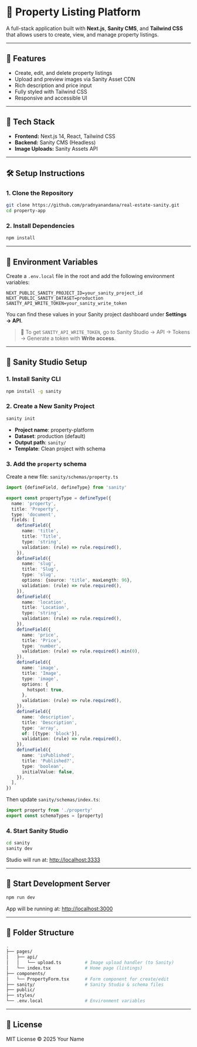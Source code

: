 # 🏡 Property Listing Platform

A full-stack application built with **Next.js**, **Sanity CMS**, and **Tailwind CSS** that allows users to create, view, and manage property listings.

---

## 🚀 Features

- Create, edit, and delete property listings
- Upload and preview images via Sanity Asset CDN
- Rich description and price input
- Fully styled with Tailwind CSS
- Responsive and accessible UI

---

## 🧱 Tech Stack

- **Frontend:** Next.js 14, React, Tailwind CSS
- **Backend:** Sanity CMS (Headless)
- **Image Uploads:** Sanity Assets API

---

## 🛠️ Setup Instructions

### 1. Clone the Repository

```bash
git clone https://github.com/pradnyanandana/real-estate-sanity.git
cd property-app
```

### 2. Install Dependencies

```bash
npm install
```

---

## 🔐 Environment Variables

Create a `.env.local` file in the root and add the following environment variables:

```env
NEXT_PUBLIC_SANITY_PROJECT_ID=your_sanity_project_id
NEXT_PUBLIC_SANITY_DATASET=production
SANITY_API_WRITE_TOKEN=your_sanity_write_token
```

You can find these values in your Sanity project dashboard under **Settings → API**.

> 📝 To get `SANITY_API_WRITE_TOKEN`, go to Sanity Studio → API → Tokens → Generate a token with **Write access**.

---

## 🧩 Sanity Studio Setup

### 1. Install Sanity CLI

```bash
npm install -g sanity
```

### 2. Create a New Sanity Project

```bash
sanity init
```

- **Project name**: property-platform  
- **Dataset**: production (default)  
- **Output path**: `sanity/`  
- **Template**: Clean project with schema

### 3. Add the `property` schema

Create a new file: `sanity/schemas/property.ts`

```ts
import {defineField, defineType} from 'sanity'

export const propertyType = defineType({
  name: 'property',
  title: 'Property',
  type: 'document',
  fields: [
    defineField({
      name: 'title',
      title: 'Title',
      type: 'string',
      validation: (rule) => rule.required(),
    }),
    defineField({
      name: 'slug',
      title: 'Slug',
      type: 'slug',
      options: {source: 'title', maxLength: 96},
      validation: (rule) => rule.required(),
    }),
    defineField({
      name: 'location',
      title: 'Location',
      type: 'string',
      validation: (rule) => rule.required(),
    }),
    defineField({
      name: 'price',
      title: 'Price',
      type: 'number',
      validation: (rule) => rule.required().min(0),
    }),
    defineField({
      name: 'image',
      title: 'Image',
      type: 'image',
      options: {
        hotspot: true,
      },
      validation: (rule) => rule.required(),
    }),
    defineField({
      name: 'description',
      title: 'Description',
      type: 'array',
      of: [{type: 'block'}],
      validation: (rule) => rule.required(),
    }),
    defineField({
      name: 'isPublished',
      title: 'Published?',
      type: 'boolean',
      initialValue: false,
    }),
  ],
})
```

Then update `sanity/schemas/index.ts`:

```ts
import property from './property'
export const schemaTypes = [property]
```

### 4. Start Sanity Studio

```bash
cd sanity
sanity dev
```

Studio will run at: [http://localhost:3333](http://localhost:3333)

---

## 📆 Start Development Server

```bash
npm run dev
```

App will be running at: [http://localhost:3000](http://localhost:3000)

---

## 📁 Folder Structure

```bash
.
├── pages/
│   ├── api/
│   │   └── upload.ts         # Image upload handler (to Sanity)
│   └── index.tsx             # Home page (listings)
├── components/
│   └── PropertyForm.tsx      # Form component for create/edit
├── sanity/                   # Sanity Studio & schema files
├── public/
├── styles/
└── .env.local                # Environment variables
```

---

## 📄 License

MIT License © 2025 Your Name